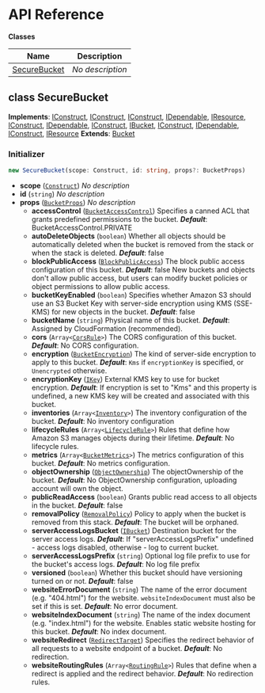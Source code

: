 # API Reference

**Classes**

Name|Description
----|-----------
[SecureBucket](#guan840912-secure-bucket-securebucket)|*No description*



## class SecureBucket  <a id="guan840912-secure-bucket-securebucket"></a>



__Implements__: [IConstruct](#constructs-iconstruct), [IConstruct](#aws-cdk-core-iconstruct), [IConstruct](#constructs-iconstruct), [IDependable](#aws-cdk-core-idependable), [IResource](#aws-cdk-core-iresource), [IConstruct](#constructs-iconstruct), [IDependable](#aws-cdk-core-idependable), [IConstruct](#aws-cdk-core-iconstruct), [IBucket](#aws-cdk-aws-s3-ibucket), [IConstruct](#constructs-iconstruct), [IDependable](#aws-cdk-core-idependable), [IConstruct](#aws-cdk-core-iconstruct), [IResource](#aws-cdk-core-iresource)
__Extends__: [Bucket](#aws-cdk-aws-s3-bucket)

### Initializer




```ts
new SecureBucket(scope: Construct, id: string, props?: BucketProps)
```

* **scope** (<code>[Construct](#aws-cdk-core-construct)</code>)  *No description*
* **id** (<code>string</code>)  *No description*
* **props** (<code>[BucketProps](#aws-cdk-aws-s3-bucketprops)</code>)  *No description*
  * **accessControl** (<code>[BucketAccessControl](#aws-cdk-aws-s3-bucketaccesscontrol)</code>)  Specifies a canned ACL that grants predefined permissions to the bucket. __*Default*__: BucketAccessControl.PRIVATE
  * **autoDeleteObjects** (<code>boolean</code>)  Whether all objects should be automatically deleted when the bucket is removed from the stack or when the stack is deleted. __*Default*__: false
  * **blockPublicAccess** (<code>[BlockPublicAccess](#aws-cdk-aws-s3-blockpublicaccess)</code>)  The block public access configuration of this bucket. __*Default*__: false New buckets and objects don't allow public access, but users can modify bucket policies or object permissions to allow public access.
  * **bucketKeyEnabled** (<code>boolean</code>)  Specifies whether Amazon S3 should use an S3 Bucket Key with server-side encryption using KMS (SSE-KMS) for new objects in the bucket. __*Default*__: false
  * **bucketName** (<code>string</code>)  Physical name of this bucket. __*Default*__: Assigned by CloudFormation (recommended).
  * **cors** (<code>Array<[CorsRule](#aws-cdk-aws-s3-corsrule)></code>)  The CORS configuration of this bucket. __*Default*__: No CORS configuration.
  * **encryption** (<code>[BucketEncryption](#aws-cdk-aws-s3-bucketencryption)</code>)  The kind of server-side encryption to apply to this bucket. __*Default*__: `Kms` if `encryptionKey` is specified, or `Unencrypted` otherwise.
  * **encryptionKey** (<code>[IKey](#aws-cdk-aws-kms-ikey)</code>)  External KMS key to use for bucket encryption. __*Default*__: If encryption is set to "Kms" and this property is undefined, a new KMS key will be created and associated with this bucket.
  * **inventories** (<code>Array<[Inventory](#aws-cdk-aws-s3-inventory)></code>)  The inventory configuration of the bucket. __*Default*__: No inventory configuration
  * **lifecycleRules** (<code>Array<[LifecycleRule](#aws-cdk-aws-s3-lifecyclerule)></code>)  Rules that define how Amazon S3 manages objects during their lifetime. __*Default*__: No lifecycle rules.
  * **metrics** (<code>Array<[BucketMetrics](#aws-cdk-aws-s3-bucketmetrics)></code>)  The metrics configuration of this bucket. __*Default*__: No metrics configuration.
  * **objectOwnership** (<code>[ObjectOwnership](#aws-cdk-aws-s3-objectownership)</code>)  The objectOwnership of the bucket. __*Default*__: No ObjectOwnership configuration, uploading account will own the object.
  * **publicReadAccess** (<code>boolean</code>)  Grants public read access to all objects in the bucket. __*Default*__: false
  * **removalPolicy** (<code>[RemovalPolicy](#aws-cdk-core-removalpolicy)</code>)  Policy to apply when the bucket is removed from this stack. __*Default*__: The bucket will be orphaned.
  * **serverAccessLogsBucket** (<code>[IBucket](#aws-cdk-aws-s3-ibucket)</code>)  Destination bucket for the server access logs. __*Default*__: If "serverAccessLogsPrefix" undefined - access logs disabled, otherwise - log to current bucket.
  * **serverAccessLogsPrefix** (<code>string</code>)  Optional log file prefix to use for the bucket's access logs. __*Default*__: No log file prefix
  * **versioned** (<code>boolean</code>)  Whether this bucket should have versioning turned on or not. __*Default*__: false
  * **websiteErrorDocument** (<code>string</code>)  The name of the error document (e.g. "404.html") for the website. `websiteIndexDocument` must also be set if this is set. __*Default*__: No error document.
  * **websiteIndexDocument** (<code>string</code>)  The name of the index document (e.g. "index.html") for the website. Enables static website hosting for this bucket. __*Default*__: No index document.
  * **websiteRedirect** (<code>[RedirectTarget](#aws-cdk-aws-s3-redirecttarget)</code>)  Specifies the redirect behavior of all requests to a website endpoint of a bucket. __*Default*__: No redirection.
  * **websiteRoutingRules** (<code>Array<[RoutingRule](#aws-cdk-aws-s3-routingrule)></code>)  Rules that define when a redirect is applied and the redirect behavior. __*Default*__: No redirection rules.




